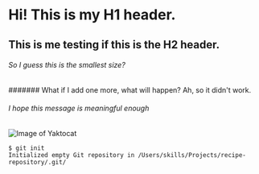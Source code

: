 # Hi! This is my H1 header.
## This is me testing if this is the H2 header.
###### So I guess this is the smallest size?
####### What if I add one more, what will happen? Ah, so it didn't work.
###### I hope this message is meaningful enough

![Image of Yaktocat](https://octodex.github.com/images/yaktocat.png)

```
$ git init
Initialized empty Git repository in /Users/skills/Projects/recipe-repository/.git/
```
